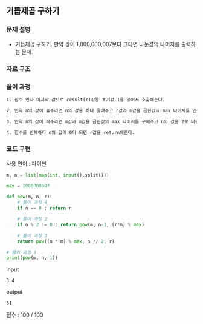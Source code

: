 ## 거듭제곱 구하기

### 문제 설명

- 거듭제곱 구하기. 만약 값이 1,000,000,007보다 크다면 나눈값의 나머지를 출력하는 문제.<br>

### 자료 구조

### 풀이 과정

```txt
1. 함수 인자 마지막 값으로 result(r)값을 초기값 1을 넣어서 호출해준다.

2. 만약 n의 값이 홀수라면 n의 값을 하나 줄여주고 r값과 m값을 곱한값의 max 나머지를 인자로 넣어 다시 함수를 호출해준다.

3. 만약 n의 값이 짝수라면 m값과 m값을 곱한값의 max 나머지를 구해주고 n의 값을 2로 나눠서 함수를 다시 호출해준다.

4. 함수를 반복하다 n의 값이 0이 되면 r값을 return해준다.
```

### 코드 구현

사용 언어 : 파이썬

```py
m, n = list(map(int, input().split()))

max = 1000000007

def pow(m, n, r):
    # 풀이 과정 4
    if n == 0 : return r

    # 풀이 과정 2
    if n % 2 != 0 : return pow(m, n-1, (r*m) % max)

    # 풀이 과정 3
    return pow((m * m) % max, n // 2, r)

# 풀이 과정 1
print(pow(m, n, 1))
```

input

```
3 4
```

output

```
81
```

점수 : 100 / 100<br>
